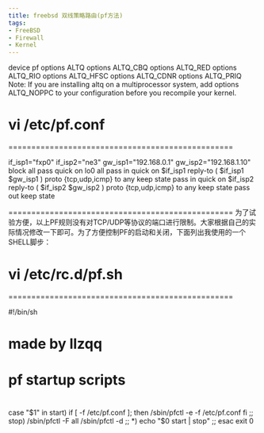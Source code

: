 ```yaml
---
title: freebsd 双线策略路由(pf方法)
tags:
- FreeBSD
- Firewall
- Kernel
---
```

 
device pf
options ALTQ
options ALTQ_CBQ
options ALTQ_RED
options ALTQ_RIO
options ALTQ_HFSC
options ALTQ_CDNR
options ALTQ_PRIQ
Note: If you are installing altq on a multiprocessor system, add options ALTQ_NOPPC to your configuration before you recompile your kernel.
 


# vi /etc/pf.conf
=================================================
 
if_isp1="fxp0"
if_isp2="ne3"
gw_isp1="192.168.0.1"
gw_isp2="192.168.1.10"
block all
pass quick on lo0 all
pass in quick on $if_isp1 reply-to ( $if_isp1 $gw_isp1 ) proto {tcp,udp,icmp} to any keep state
pass in quick on $if_isp2 reply-to ( $if_isp2 $gw_isp2 ) proto {tcp,udp,icmp} to any keep state
pass out keep state
 
=================================================
为了试验方便，以上PF规则没有对TCP/UDP等协议的端口进行限制。大家根据自己的实际情况修改一下即可。为了方便控制PF的启动和关闭，下面列出我使用的一个SHELL脚步：
# vi /etc/rc.d/pf.sh
=================================================
 
#!/bin/sh
# made by llzqq
# pf startup scripts
#
case "$1" in
start)
        if [ -f /etc/pf.conf ]; then
                /sbin/pfctl -e -f /etc/pf.conf
        fi
        ;;
stop)
        /sbin/pfctl -F all
        /sbin/pfctl -d
        ;;
*)
        echo "$0 start | stop"
        ;;
esac
exit 0
 